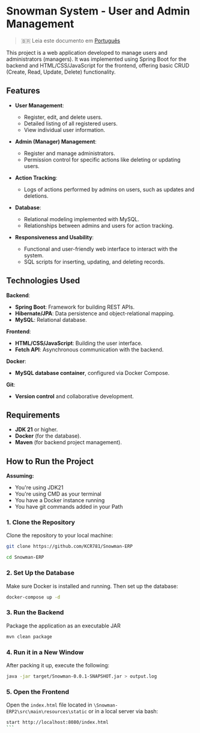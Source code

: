 # Snowman System - User and Admin Management

> 🇧🇷 Leia este documento em [Português](README.pt-br.md)

This project is a web application developed to manage users and administrators (managers). It was implemented using Spring Boot for the backend and HTML/CSS/JavaScript for the frontend, offering basic CRUD (Create, Read, Update, Delete) functionality.

## Features

* **User Management**:

  * Register, edit, and delete users.
  * Detailed listing of all registered users.
  * View individual user information.

* **Admin (Manager) Management**:

  * Register and manage administrators.
  * Permission control for specific actions like deleting or updating users.

* **Action Tracking**:

  * Logs of actions performed by admins on users, such as updates and deletions.

* **Database**:

  * Relational modeling implemented with MySQL.
  * Relationships between admins and users for action tracking.

* **Responsiveness and Usability**:

  * Functional and user-friendly web interface to interact with the system.
  * SQL scripts for inserting, updating, and deleting records.

## Technologies Used

**Backend**:

* **Spring Boot**: Framework for building REST APIs.
* **Hibernate/JPA**: Data persistence and object-relational mapping.
* **MySQL**: Relational database.

**Frontend**:

* **HTML/CSS/JavaScript**: Building the user interface.
* **Fetch API**: Asynchronous communication with the backend.

**Docker**:

* **MySQL database container**, configured via Docker Compose.

**Git**:

* **Version control** and collaborative development.

## Requirements

* **JDK 21** or higher.
* **Docker** (for the database).
* **Maven** (for backend project management).

## How to Run the Project

**Assuming:**

* You're using JDK21
* You're using CMD as your terminal
* You have a Docker instance running
* You have git commands added in your Path

### 1. Clone the Repository

Clone the repository to your local machine:

```bash
git clone https://github.com/KCR781/Snowman-ERP
```

```bash
cd Snowman-ERP
```

### 2. Set Up the Database

Make sure Docker is installed and running. Then set up the database:

```bash
docker-compose up -d
```

### 3. Run the Backend

Package the application as an executable JAR

```bash
mvn clean package
```

### 4. Run it in a New Window

After packing it up, execute the following:

```bash
java -jar target/Snowman-0.0.1-SNAPSHOT.jar > output.log
```

### 5. Open the Frontend

Open the `index.html` file located in `\Snowman-ERP2\src\main\resources\static` or in a local server via bash:

````bash
start http://localhost:8080/index.html
```
````
